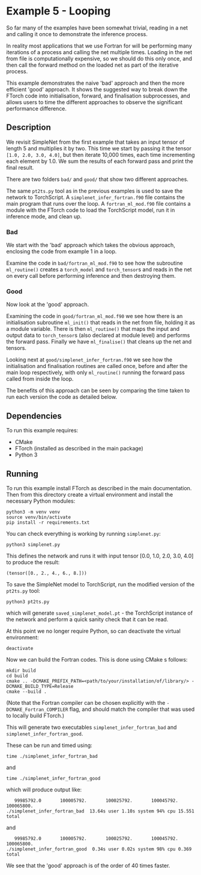 # Example 5 - Looping

So far many of the examples have been somewhat trivial, reading in a net and calling it
once to demonstrate the inference process.

In reality most applications that we use Fortran for will be performing many iterations
of a process and calling the net multiple times.
Loading in the net from file is computationally expensive, so we should do this only
once, and then call the forward method on the loaded net as part of the iterative
process.

This example demonstrates the naive 'bad' approach and then the more efficient 'good'
approach. It shows the suggested way to break down the FTorch code into initialisation,
forward, and finalisation subprocesses, and allows users to time the different
approaches to observe the significant performance difference.

## Description

We revisit SimpleNet from the first example that takes an input tensor of length 5
and multiplies it by two.
This time we start by passing it the tensor `[1.0, 2.0, 3.0, 4.0]`, but then iterate
10,000 times, each time incrementing each element by 1.0.
We sum the results of each forward pass and print the final result.

There are two folders `bad/` and `good/` that show two different approaches.

The same `pt2ts.py` tool as in the previous examples is used to save the
network to TorchScript. A `simplenet_infer_fortran.f90` file contains the main
program that runs over the loop. A `fortran_ml_mod.f90` file contains a module with
the FTorch code to load the TorchScript model, run it in inference mode, and clean up.

### Bad

We start with the 'bad' approach which takes the obvious approach, enclosing the code
from example 1 in a loop.

Examine the code in `bad/fortran_ml_mod.f90` to see how the subroutine `ml_routine()`
creates a `torch_model` and `torch_tensor`s and reads in the net on every call before
performing inference and then destroying them.

### Good

Now look at the 'good' approach.

Examining the code in `good/fortran_ml_mod.f90` we see how there is an initialisation
subroutine `ml_init()` that reads in the net from file, holding it as a module variable.
There is then `ml_routine()` that maps the input and output data to `torch_tensor`s
(also declared at module level) and performs the forward pass.
Finally we have `ml_finalise()` that cleans up the net and tensors.

Looking next at `good/simplenet_infer_fortran.f90` we see how the initialisation and
finalisation routines are called once, before and after the main loop respectively, 
with only `ml_routine()` running the forward pass called from inside the loop.

The benefits of this approach can be seen by comparing the time taken to run each
version the code as detailed below.


## Dependencies

To run this example requires:

- CMake
- FTorch (installed as described in the main package)
- Python 3

## Running

To run this example install FTorch as described in the main documentation. Then
from this directory create a virtual environment and install the necessary
Python modules:
```
python3 -m venv venv
source venv/bin/activate
pip install -r requirements.txt
```

You can check everything is working by running `simplenet.py`:
```
python3 simplenet.py
```
This defines the network and runs it with input tensor [0.0, 1.0, 2.0, 3.0, 4.0] to
produce the result:
```
(tensor([0., 2., 4., 6., 8.]))
```

To save the SimpleNet model to TorchScript, run the modified version of the
`pt2ts.py` tool:
```
python3 pt2ts.py
```
which will generate `saved_simplenet_model.pt` - the TorchScript instance of
the network and perform a quick sanity check that it can be read.

At this point we no longer require Python, so can deactivate the virtual
environment:
```
deactivate
```

Now we can build the Fortran codes.
This is done using CMake s follows:
```
mkdir build
cd build
cmake .. -DCMAKE_PREFIX_PATH=<path/to/your/installation/of/library/> -DCMAKE_BUILD_TYPE=Release
cmake --build .
```

(Note that the Fortran compiler can be chosen explicitly with the `-DCMAKE_Fortran_COMPILER` flag,
and should match the compiler that was used to locally build FTorch.)

This will generate two executables `simplenet_infer_fortran_bad` and
`simplenet_infer_fortran_good`.

These can be run and timed using:
```
time ./simplenet_infer_fortran_bad
```
and 
```
time ./simplenet_infer_fortran_good
```

which will produce output like:
```
   99985792.0       100005792.       100025792.       100045792.       100065800.
./simplenet_infer_fortran_bad  13.64s user 1.10s system 94% cpu 15.551 total
```
and
```
   99985792.0       100005792.       100025792.       100045792.       100065800.
./simplenet_infer_fortran_good  0.34s user 0.02s system 98% cpu 0.369 total
```

We see that the 'good' approach is of the order of 40 times faster.
